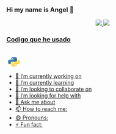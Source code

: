 ### Hi my name is Angel 👋

<div align="center">
  <a href="https://github.com/Hunter-55">
  <img height="180em" src="https://github-readme-stats.vercel.app/api?username=Hunter-55&show_icons=true&theme=dracula&include_all_commits=true&count_private=true"/>
  <img height="180em" src="https://github-readme-stats.vercel.app/api/top-langs/?username=Hunter-55&layout=compact&langs_count=7&theme=dracula"/>
</div>
  
  <h3>Codigo que he usado</h3>
  
<div style="display: inline_block"><br>
  <img align="center" alt="Rafa-Python" height="30" width="40" src="https://raw.githubusercontent.com/devicons/devicon/master/icons/python/python-original.svg">
</div>


- 🔭 I’m currently working on
- 🌱 I’m currently learning
- 👯 I’m looking to collaborate on
- 🤔 I’m looking for help with
- 💬 Ask me about
- 📫 How to reach me:
- 😄 Pronouns:
- ⚡ Fun fact:
